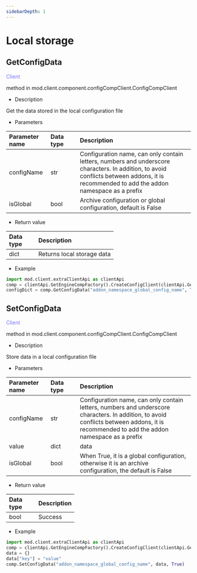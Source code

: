 ```yaml
--- 
sidebarDepth: 1 
--- 
```

# Local storage 

## GetConfigData 

<span style="display:inline;color:#7575f9">Client</span> 

method in mod.client.component.configCompClient.ConfigCompClient 

- Description 

Get the data stored in the local configuration file 

- Parameters 

| Parameter name | <div style="width: 4em">Data type</div> | Description | 
| :--- | :--- | :--- | 
| configName | str | Configuration name, can only contain letters, numbers and underscore characters. In addition, to avoid conflicts between addons, it is recommended to add the addon namespace as a prefix | 
| isGlobal | bool | Archive configuration or global configuration, default is False | 

- Return value 

| <div style="width: 4em">Data type</div> | Description | 
| :--- | :--- | 
| dict | Returns local storage data | 

- Example 

```python 
import mod.client.extraClientApi as clientApi 
comp = clientApi.GetEngineCompFactory().CreateConfigClient(clientApi.GetLevelId()) 
configDict = comp.GetConfigData("addon_namespace_global_config_name", True) 
``` 

## SetConfigData 

<span style="display:inline;color:#7575f9">Client</span> 

method in mod.client.component.configCompClient.ConfigCompClient 

- Description 

Store data in a local configuration file 

- Parameters 


| Parameter name | <div style="width: 4em">Data type</div> | Description | 
| :--- | :--- | :--- | 
| configName | str | Configuration name, can only contain letters, numbers and underscore characters. In addition, to avoid conflicts between addons, it is recommended to add the addon namespace as a prefix | 
| value | dict | data | 
| isGlobal | bool | When True, it is a global configuration, otherwise it is an archive configuration, the default is False | 

- Return value 

| <div style="width: 4em">Data type</div> | Description | 
| :--- | :--- | 
| bool | Success | 

- Example 

```python 
import mod.client.extraClientApi as clientApi 
comp = clientApi.GetEngineCompFactory().CreateConfigClient(clientApi.GetLevelId()) 
data = {}
data["key"] = "value"
comp.SetConfigData("addon_namespace_global_config_name", data, True)
```